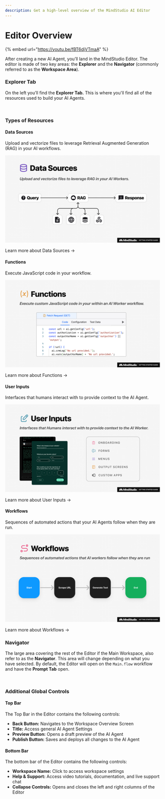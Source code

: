```yaml
---
description: Get a high-level overview of the MindStudio AI Editor
---
```


# Editor Overview

{% embed url="https://youtu.be/fBT6djVTmaA" %}

After creating a new AI Agent, you’ll land in the MindStudio Editor. The editor is made of two key areas: the **Explorer** and the **Navigator** (commonly referred to as the **Workspace Area**).

### **Explorer Tab**

On the left you’ll find the **Explorer Tab.** This is where you'll find all of the resources used to build your AI Agents.

<figure><img src="../.gitbook/assets/Screenshot 2025-06-19 at 1.57.24 PM.png" alt=""><figcaption></figcaption></figure>

### Types of Resources

#### **Data Sources**

Upload and vectorize files to leverage Retrieval Augmented Generation (RAG) in your AI workflows.

![](../.gitbook/assets/Frame-1.jpg)

Learn more about Data Sources →

#### **Functions**

Execute JavaScript code in your workflow.

![](../.gitbook/assets/Frame-2.jpg)

Learn more about Functions →

#### **User Inputs**

Interfaces that humans interact with to provide context to the AI Agent.

![](../.gitbook/assets/Frame-3.jpg)

Learn more about User Inputs →

#### **Workflows**&#x20;

Sequences of automated actions that your AI Agents follow when they are run.

![](../.gitbook/assets/Frame-4.jpg)

Learn more about Workflows →

### Navigator

The large area covering the rest of the Editor if the Main Workspace, also refer to as the **Navigator**. This area will change depending on what you have selected. By default, the Editor will open on the `Main.flow` workflow and have the **Prompt Tab** open.

<figure><img src="../.gitbook/assets/Screenshot 2025-06-19 at 1.58.28 PM.png" alt=""><figcaption></figcaption></figure>

### Additional Global Controls

#### Top Bar

The Top Bar in the Editor contains the following controls:

* **Back Button:** Navigates to the Workspace Overview Screen
* **Title:** Access general AI Agent Settings
* **Preview Button:** Opens a draft preview of the AI Agent
* **Publish Button:** Saves and deploys all changes to the AI Agent

#### Bottom Bar

The bottom bar of the Editor contains the following controls:

* **Workspace Name:** Click to access workspace settings
* **Help & Support:** Access video tutorials, documentation, and live support chat
* **Collapse Controls:** Opens and closes the left and right columns of the Editor
